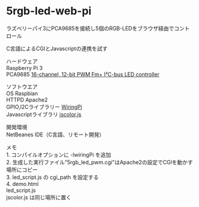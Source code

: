 # 5rgb-led-web-pi
<P>ラズベリーパイ3にPCA9685を接続し5個のRGB-LEDをブラウザ経由でコントロール</p>
<p> C言語によるCGIとJavascriptの連携を試す<p>
<p>ハードウェア<br>
  Raspberry Pi 3<br>
  PCA9685 <a href="http://www.nxp.com/ja/products/power-management/lighting-driver-and-controller-ics/ic-led-display-control/16-channel-12-bit-pwm-fm-plus-ic-bus-led-controller:PCA9685">16-channel, 12-bit PWM Fm+ I²C-bus LED controller<a><br>
</p>
<p>ソフトウエア<br>
  OS  Raspbian<br>
  HTTPD Apache2<br>
  GPIO,I2Cライブラリー  <a href="http://wiringpi.com/">WiringPi</a><br>
  Javascriptライブラリ  <a href="http://jscolor.com/">jscolor.js</a><br>
</p>
<p>開発環境<br>
  NetBeanes IDE（C言語、リモート開発）<br>
</p>
<p>
メモ<br>
  1. コンパイルオプションに -lwiringPi を追加<br>
  2. 生成した実行ファイル"5rgb_led_pwm.cgi"はApache2の設定でCGIを動かす場所にコピー<br>
  3. led_script.js の cgi_path を設定する<br>
  4. demo.html<br>
     led_script.js<br>
     jscolor.js は同じ場所に置く<br>
